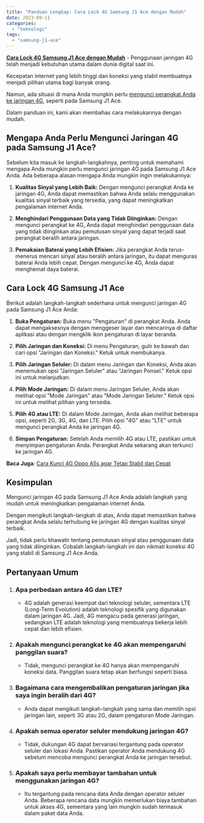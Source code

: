 ```yaml
---
title: "Panduan Lengkap: Cara Lock 4G Samsung J1 Ace dengan Mudah"
date: 2023-09-11
categories: 
  - "teknologi"
tags: 
  - "samsung-j1-ace"
---
```


**[Cara Lock 4G Samsung J1 Ace dengan Mudah](https://ajiekusumadhany.com/cara-lock-4g-samsung-j1-ace-dengan-mudah/)** - Penggunaan jaringan 4G telah menjadi kebutuhan utama dalam dunia digital saat ini.

Kecepatan internet yang lebih tinggi dan koneksi yang stabil membuatnya menjadi pilihan utama bagi banyak orang.

Namun, ada situasi di mana Anda mungkin perlu [mengunci perangkat Anda ke jaringan 4G](https://ajiekusumadhany.com/cara-lock-4g-samsung-j1-ace-dengan-mudah/), seperti pada Samsung J1 Ace.

Dalam panduan ini, kami akan membahas cara melakukannya dengan mudah.

## Mengapa Anda Perlu Mengunci Jaringan 4G pada Samsung J1 Ace?

Sebelum kita masuk ke langkah-langkahnya, penting untuk memahami mengapa Anda mungkin perlu mengunci jaringan 4G pada Samsung J1 Ace Anda. Ada beberapa alasan mengapa Anda mungkin ingin melakukannya:

1. **Kualitas Sinyal yang Lebih Baik:** Dengan mengunci perangkat Anda ke jaringan 4G, Anda dapat memastikan bahwa Anda selalu menggunakan kualitas sinyal terbaik yang tersedia, yang dapat meningkatkan pengalaman internet Anda.
    
2. **Menghindari Penggunaan Data yang Tidak Diinginkan:** Dengan mengunci perangkat ke 4G, Anda dapat menghindari penggunaan data yang tidak diinginkan atau pemutusan sinyal yang dapat terjadi saat perangkat beralih antara jaringan.
    
3. **Pemakaian Baterai yang Lebih Efisien:** Jika perangkat Anda terus-menerus mencari sinyal atau beralih antara jaringan, itu dapat menguras baterai Anda lebih cepat. Dengan mengunci ke 4G, Anda dapat menghemat daya baterai.
    

## Cara Lock 4G Samsung J1 Ace

Berikut adalah langkah-langkah sederhana untuk mengunci jaringan 4G pada Samsung J1 Ace Anda:

1. **Buka Pengaturan:** Buka menu "Pengaturan" di perangkat Anda. Anda dapat mengaksesnya dengan menggeser layar dan mencarinya di daftar aplikasi atau dengan mengklik ikon pengaturan di layar beranda.
    
2. **Pilih Jaringan dan Koneksi:** Di menu Pengaturan, gulir ke bawah dan cari opsi "Jaringan dan Koneksi." Ketuk untuk membukanya.
    
3. **Pilih Jaringan Seluler:** Di dalam menu Jaringan dan Koneksi, Anda akan menemukan opsi "Jaringan Seluler" atau "Jaringan Ponsel." Ketuk opsi ini untuk melanjutkan.
    
4. **Pilih Mode Jaringan:** Di dalam menu Jaringan Seluler, Anda akan melihat opsi "Mode Jaringan" atau "Mode Jaringan Seluler." Ketuk opsi ini untuk melihat pilihan yang tersedia.
    
5. **Pilih 4G atau LTE:** Di dalam Mode Jaringan, Anda akan melihat beberapa opsi, seperti 2G, 3G, 4G, dan LTE. Pilih opsi "4G" atau "LTE" untuk mengunci perangkat Anda ke jaringan 4G.
    
6. **Simpan Pengaturan:** Setelah Anda memilih 4G atau LTE, pastikan untuk menyimpan pengaturan Anda. Perangkat Anda sekarang akan terkunci ke jaringan 4G.
    

**Baca Juga**: [Cara Kunci 4G Oppo A5s agar Tetap Stabil dan Cepat](https://ajiekusumadhany.com/cara-kunci-4g-oppo-a5s/)

## Kesimpulan

Mengunci jaringan 4G pada Samsung J1 Ace Anda adalah langkah yang mudah untuk meningkatkan pengalaman internet Anda.

Dengan mengikuti langkah-langkah di atas, Anda dapat memastikan bahwa perangkat Anda selalu terhubung ke jaringan 4G dengan kualitas sinyal terbaik.

Jadi, tidak perlu khawatir tentang pemutusan sinyal atau penggunaan data yang tidak diinginkan. Cobalah langkah-langkah ini dan nikmati koneksi 4G yang stabil di Samsung J1 Ace Anda.

## Pertanyaan Umum

1. ### **Apa perbedaan antara 4G dan LTE?**
    
    - 4G adalah generasi keempat dari teknologi seluler, sementara LTE (Long-Term Evolution) adalah teknologi spesifik yang digunakan dalam jaringan 4G. Jadi, 4G mengacu pada generasi jaringan, sedangkan LTE adalah teknologi yang membuatnya bekerja lebih cepat dan lebih efisien.
2. ### **Apakah mengunci perangkat ke 4G akan mempengaruhi panggilan suara?**
    
    - Tidak, mengunci perangkat ke 4G hanya akan mempengaruhi koneksi data. Panggilan suara tetap akan berfungsi seperti biasa.
3. ### **Bagaimana cara mengembalikan pengaturan jaringan jika saya ingin beralih dari 4G?**
    
    - Anda dapat mengikuti langkah-langkah yang sama dan memilih opsi jaringan lain, seperti 3G atau 2G, dalam pengaturan Mode Jaringan.
4. ### **Apakah semua operator seluler mendukung jaringan 4G?**
    
    - Tidak, dukungan 4G dapat bervariasi tergantung pada operator seluler dan lokasi Anda. Pastikan operator Anda mendukung 4G sebelum mencoba mengunci perangkat Anda ke jaringan tersebut.
5. ### **Apakah saya perlu membayar tambahan untuk menggunakan jaringan 4G?**
    
    - Itu tergantung pada rencana data Anda dengan operator seluler Anda. Beberapa rencana data mungkin memerlukan biaya tambahan untuk akses 4G, sementara yang lain mungkin sudah termasuk dalam paket data Anda.
